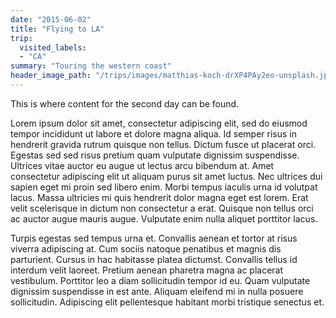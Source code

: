```yaml
---
date: "2015-06-02"
title: "Flying to LA"
trip:
  visited_labels:
  - "CA"
summary: "Touring the western coast"
header_image_path: "/trips/images/matthias-koch-drXP4PAy2eo-unsplash.jpg"
---
```


This is where content for the second day can be found.

Lorem ipsum dolor sit amet, consectetur adipiscing elit, sed do eiusmod tempor incididunt ut labore et dolore magna aliqua. Id semper risus in hendrerit gravida rutrum quisque non tellus. Dictum fusce ut placerat orci. Egestas sed sed risus pretium quam vulputate dignissim suspendisse. Ultrices vitae auctor eu augue ut lectus arcu bibendum at. Amet consectetur adipiscing elit ut aliquam purus sit amet luctus. Nec ultrices dui sapien eget mi proin sed libero enim. Morbi tempus iaculis urna id volutpat lacus. Massa ultricies mi quis hendrerit dolor magna eget est lorem. Erat velit scelerisque in dictum non consectetur a erat. Quisque non tellus orci ac auctor augue mauris augue. Vulputate enim nulla aliquet porttitor lacus.

Turpis egestas sed tempus urna et. Convallis aenean et tortor at risus viverra adipiscing at. Cum sociis natoque penatibus et magnis dis parturient. Cursus in hac habitasse platea dictumst. Convallis tellus id interdum velit laoreet. Pretium aenean pharetra magna ac placerat vestibulum. Porttitor leo a diam sollicitudin tempor id eu. Quam vulputate dignissim suspendisse in est ante. Aliquam eleifend mi in nulla posuere sollicitudin. Adipiscing elit pellentesque habitant morbi tristique senectus et.

